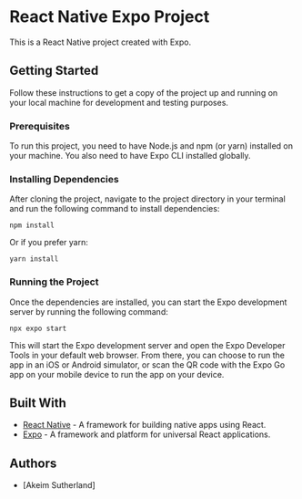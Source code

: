 # React Native Expo Project

This is a React Native project created with Expo.

## Getting Started

Follow these instructions to get a copy of the project up and running on your local machine for development and testing purposes.

### Prerequisites

To run this project, you need to have Node.js and npm (or yarn) installed on your machine. You also need to have Expo CLI installed globally.

### Installing Dependencies

After cloning the project, navigate to the project directory in your terminal and run the following command to install dependencies:

```npm install```

Or if you prefer yarn:

```yarn install```

### Running the Project

Once the dependencies are installed, you can start the Expo development server by running the following command:

```npx expo start```

This will start the Expo development server and open the Expo Developer Tools in your default web browser. From there, you can choose to run the app in an iOS or Android simulator, or scan the QR code with the Expo Go app on your mobile device to run the app on your device.

## Built With

- [React Native](https://reactnative.dev/) - A framework for building native apps using React.
- [Expo](https://expo.dev/) - A framework and platform for universal React applications.

## Authors

- [Akeim Sutherland]

